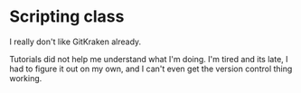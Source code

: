 # Scripting class

I really don't like GitKraken already.

Tutorials did not help me understand what I'm doing. I'm tired and its late, I had to figure it out on my own, and I can't even get the version control thing working.